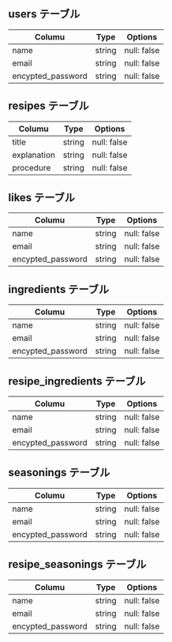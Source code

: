 
## users テーブル

| Columu                 | Type       | Options        |
|------------------------|------------|----------------|
| name                   | string     | null: false    |
| email                  | string     | null: false    |
| encypted_password      | string     | null: false    |




## resipes テーブル

| Columu                       | Type       | Options        |
|------------------------------|------------|----------------|
| title                        | string     | null: false    |
| explanation                  | string     | null: false    |
| procedure                    | string     | null: false    |




## likes テーブル

| Columu                 | Type       | Options        |
|------------------------|------------|----------------|
| name                   | string     | null: false    |
| email                  | string     | null: false    |
| encypted_password      | string     | null: false    |




## ingredients テーブル

| Columu                 | Type       | Options        |
|------------------------|------------|----------------|
| name                   | string     | null: false    |
| email                  | string     | null: false    |
| encypted_password      | string     | null: false    |




## resipe_ingredients テーブル

| Columu                 | Type       | Options        |
|------------------------|------------|----------------|
| name                   | string     | null: false    |
| email                  | string     | null: false    |
| encypted_password      | string     | null: false    |




## seasonings テーブル

| Columu                 | Type       | Options        |
|------------------------|------------|----------------|
| name                   | string     | null: false    |
| email                  | string     | null: false    |
| encypted_password      | string     | null: false    |




## resipe_seasonings テーブル

| Columu                 | Type       | Options        |
|------------------------|------------|----------------|
| name                   | string     | null: false    |
| email                  | string     | null: false    |
| encypted_password      | string     | null: false    |


